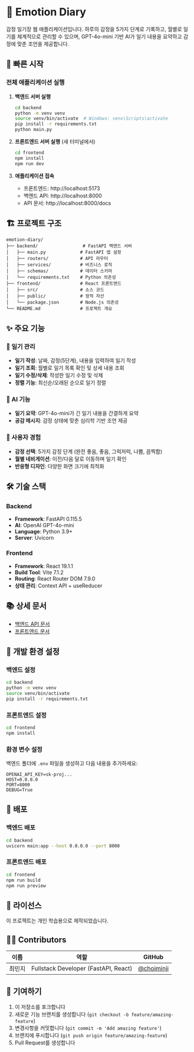 # 📔 Emotion Diary

감정 일기장 웹 애플리케이션입니다. 하루의 감정을 5가지 단계로 기록하고, 월별로 일기를 체계적으로 관리할 수 있으며, GPT-4o-mini 기반 AI가 일기 내용을 요약하고 감정에 맞춘 조언을 제공합니다.

## 🚀 빠른 시작

### 전체 애플리케이션 실행

1. **백엔드 서버 실행**

   ```bash
   cd backend
   python -m venv venv
   source venv/bin/activate  # Windows: venv\Scripts\activate
   pip install -r requirements.txt
   python main.py
   ```

2. **프론트엔드 서버 실행** (새 터미널에서)

   ```bash
   cd frontend
   npm install
   npm run dev
   ```

3. **애플리케이션 접속**
   - 프론트엔드: http://localhost:5173
   - 백엔드 API: http://localhost:8000
   - API 문서: http://localhost:8000/docs

## 🏗️ 프로젝트 구조

```
emotion-diary/
├── backend/                 # FastAPI 백엔드 서버
│   ├── main.py             # FastAPI 앱 설정
│   ├── routers/            # API 라우터
│   ├── services/           # 비즈니스 로직
│   ├── schemas/            # 데이터 스키마
│   └── requirements.txt    # Python 의존성
├── frontend/               # React 프론트엔드
│   ├── src/                # 소스 코드
│   ├── public/             # 정적 자산
│   └── package.json        # Node.js 의존성
└── README.md               # 프로젝트 개요
```

## ✨ 주요 기능

### 📝 일기 관리

- **일기 작성**: 날짜, 감정(5단계), 내용을 입력하여 일기 작성
- **일기 조회**: 월별로 일기 목록 확인 및 상세 내용 조회
- **일기 수정/삭제**: 작성한 일기 수정 및 삭제
- **정렬 기능**: 최신순/오래된 순으로 일기 정렬

### 🤖 AI 기능

- **일기 요약**: GPT-4o-mini가 긴 일기 내용을 간결하게 요약
- **공감 메시지**: 감정 상태에 맞춘 심리학 기반 조언 제공

### 🎨 사용자 경험

- **감정 선택**: 5가지 감정 단계 (완전 좋음, 좋음, 그럭저럭, 나쁨, 끔찍함)
- **월별 네비게이션**: 이전/다음 달로 이동하며 일기 확인
- **반응형 디자인**: 다양한 화면 크기에 최적화

## 🛠️ 기술 스택

### Backend

- **Framework**: FastAPI 0.115.5
- **AI**: OpenAI GPT-4o-mini
- **Language**: Python 3.9+
- **Server**: Uvicorn

### Frontend

- **Framework**: React 19.1.1
- **Build Tool**: Vite 7.1.2
- **Routing**: React Router DOM 7.9.0
- **상태 관리**: Context API + useReducer

## 📚 상세 문서

- [백엔드 API 문서](./backend/README.md)
- [프론트엔드 문서](./frontend/README.md)

## 🔧 개발 환경 설정

### 백엔드 설정

```bash
cd backend
python -m venv venv
source venv/bin/activate
pip install -r requirements.txt
```

### 프론트엔드 설정

```bash
cd frontend
npm install
```

### 환경 변수 설정

백엔드 폴더에 `.env` 파일을 생성하고 다음 내용을 추가하세요:

```env
OPENAI_API_KEY=sk-proj...
HOST=0.0.0.0
PORT=8000
DEBUG=True
```

## 🚀 배포

### 백엔드 배포

```bash
cd backend
uvicorn main:app --host 0.0.0.0 --port 8000
```

### 프론트엔드 배포

```bash
cd frontend
npm run build
npm run preview
```

## 📄 라이선스

이 프로젝트는 개인 학습용으로 제작되었습니다.

## 🧑‍💻 Contributors

| 이름   | 역할                                 | GitHub                                     |
| ------ | ------------------------------------ | ------------------------------------------ |
| 최민지 | Fullstack Developer (FastAPI, React) | [@choiminji](https://github.com/choiminji) |

## 🤝 기여하기

1. 이 저장소를 포크합니다
2. 새로운 기능 브랜치를 생성합니다 (`git checkout -b feature/amazing-feature`)
3. 변경사항을 커밋합니다 (`git commit -m 'Add amazing feature'`)
4. 브랜치에 푸시합니다 (`git push origin feature/amazing-feature`)
5. Pull Request를 생성합니다
